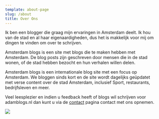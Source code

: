 ```yaml
---
template: about-page
slug: /about
title: Over Ons
---
```

Ik ben een blogger die graag mijn ervaringen in Amsterdam deelt. Ik hou van de stad en al haar eigenaardigheden, dus het is makkelijk voor mij om dingen te vinden om over te schrijven.

Amsterdam blogs is een site met blogs die te maken hebben met Amsterdam. De blog posts zijn geschreven door mensen die in de stad wonen, of de stad hebben bezocht en hun verhalen willen delen.

Amsterdam blogs is een internationale blog site met een focus op Amsterdam. We bloggen sinds kort en de site wordt dagelijks geüpdatet met verse content over de stad Amsterdam, inclusief Sport, restaurants, bedrijfsleven en meer.

Veel leesplezier en indien u feedback heeft of blogs wil schrijven voor adamblogs.nl dan kunt u via de [contact](/contact) pagina contact met ons opnemen.

![](/assets/about.jpg)